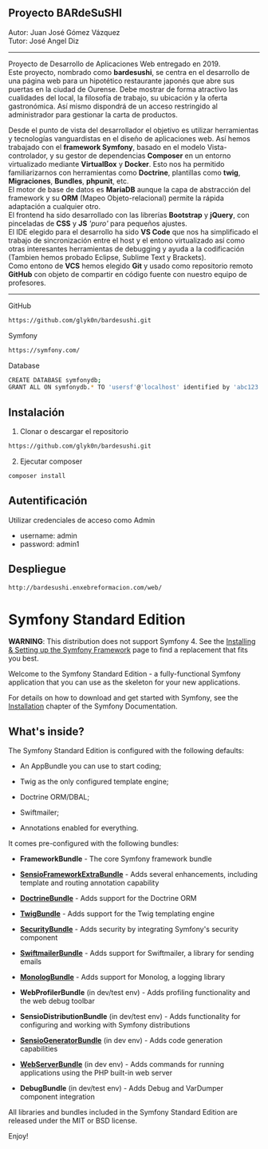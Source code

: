 ## Proyecto BARdeSuSHI

Autor: Juan José Gómez Vázquez  
Tutor: José Angel Diz

----
Proyecto de Desarrollo de Aplicaciones Web entregado en 2019.  
Este proyecto, nombrado como **bardesushi**, se centra en el desarrollo de una página web para un hipotético restaurante japonés que abre sus puertas en la ciudad de Ourense. Debe mostrar de forma atractivo las cualidades del local, la filosofía de trabajo, su ubicación y la oferta gastronómica. Así mismo dispondrá de un acceso restringido al administrador para gestionar la carta de productos.

Desde el punto de vista del desarrollador el objetivo es utilizar herramientas y tecnologías vanguardistas en el diseño de aplicaciones web. Así hemos trabajado con el **framework Symfony**, basado en el modelo Vista-controlador, y su gestor de dependencias **Composer** en un entorno virtualizado mediante **VirtualBox** y **Docker**. Esto nos ha permitido familiarizarnos con herramientas como **Doctrine**, plantillas como **twig**, **Migraciones**, **Bundles**, **phpunit**, etc.  
El motor de base de datos es **MariaDB** aunque la capa de abstracción del framework y su **ORM** (Mapeo Objeto-relacional) permite la rápida adaptación a cualquier otro.  
El frontend ha sido desarrollado con las librerías **Bootstrap** y **jQuery**, con pinceladas de **CSS** y **JS** _'puro'_ para pequeños ajustes.  
El IDE elegido para el desarrollo ha sido **VS Code** que nos ha simplificado el trabajo de sincronización entre el host y el entono virtualizado así como otras interesantes herramientas de debugging y ayuda a la codificación (Tambien hemos probado Eclipse, Sublime Text y Brackets).  
Como entono de **VCS** hemos elegido **Git** y usado como repositorio remoto **GitHub** con objeto de compartir en código fuente con nuestro equipo de profesores.

----
GitHub

```bash
https://github.com/glyk0n/bardesushi.git
```

Symfony

```bash
https://symfony.com/
```

Database

```bash
CREATE DATABASE symfonydb;
GRANT ALL ON symfonydb.* TO 'usersf'@'localhost' identified by 'abc123.';
```

## Instalación

1. Clonar o descargar el repositorio

```bash
https://github.com/glyk0n/bardesushi.git
```

2. Ejecutar composer

```bash
composer install
```

## Autentificación

Utilizar credenciales de acceso como Admin

* username: admin
* password: admin1

## Despliegue 
```bash
http://bardesushi.enxebreformacion.com/web/
```

Symfony Standard Edition
========================

**WARNING**: This distribution does not support Symfony 4. See the
[Installing & Setting up the Symfony Framework][15] page to find a replacement
that fits you best.

Welcome to the Symfony Standard Edition - a fully-functional Symfony
application that you can use as the skeleton for your new applications.

For details on how to download and get started with Symfony, see the
[Installation][1] chapter of the Symfony Documentation.

What's inside?
--------------

The Symfony Standard Edition is configured with the following defaults:

  * An AppBundle you can use to start coding;

  * Twig as the only configured template engine;

  * Doctrine ORM/DBAL;

  * Swiftmailer;

  * Annotations enabled for everything.

It comes pre-configured with the following bundles:

  * **FrameworkBundle** - The core Symfony framework bundle

  * [**SensioFrameworkExtraBundle**][6] - Adds several enhancements, including
    template and routing annotation capability

  * [**DoctrineBundle**][7] - Adds support for the Doctrine ORM

  * [**TwigBundle**][8] - Adds support for the Twig templating engine

  * [**SecurityBundle**][9] - Adds security by integrating Symfony's security
    component

  * [**SwiftmailerBundle**][10] - Adds support for Swiftmailer, a library for
    sending emails

  * [**MonologBundle**][11] - Adds support for Monolog, a logging library

  * **WebProfilerBundle** (in dev/test env) - Adds profiling functionality and
    the web debug toolbar

  * **SensioDistributionBundle** (in dev/test env) - Adds functionality for
    configuring and working with Symfony distributions

  * [**SensioGeneratorBundle**][13] (in dev env) - Adds code generation
    capabilities

  * [**WebServerBundle**][14] (in dev env) - Adds commands for running applications
    using the PHP built-in web server

  * **DebugBundle** (in dev/test env) - Adds Debug and VarDumper component
    integration

All libraries and bundles included in the Symfony Standard Edition are
released under the MIT or BSD license.

Enjoy!

[1]:  https://symfony.com/doc/3.4/setup.html
[6]:  https://symfony.com/doc/current/bundles/SensioFrameworkExtraBundle/index.html
[7]:  https://symfony.com/doc/3.4/doctrine.html
[8]:  https://symfony.com/doc/3.4/templating.html
[9]:  https://symfony.com/doc/3.4/security.html
[10]: https://symfony.com/doc/3.4/email.html
[11]: https://symfony.com/doc/3.4/logging.html
[13]: https://symfony.com/doc/current/bundles/SensioGeneratorBundle/index.html
[14]: https://symfony.com/doc/current/setup/built_in_web_server.html
[15]: https://symfony.com/doc/current/setup.html
